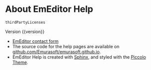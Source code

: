 # About EmEditor Help

```{toctree}
thirdPartyLicenses
```

Version {{version}}

- [EmEditor contact form](https://www.emeditor.com/support/#contact)
- The source code for the help pages are available on [github.com/Emurasoft/emurasoft.github.io](https://github.com/Emurasoft/emurasoft.github.io).
- EmEditor Help is created with [Sphinx](https://www.sphinx-doc.org/), and styled with the [Piccolo Theme](https://github.com/piccolo-orm/piccolo_theme).